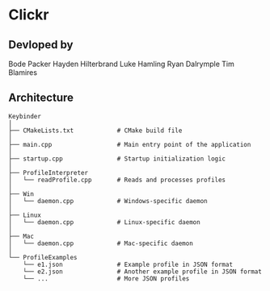 # Clickr

## Devloped by
Bode Packer
Hayden Hilterbrand
Luke Hamling
Ryan Dalrymple
Tim Blamires

## Architecture
```
Keybinder
│
├── CMakeLists.txt            # CMake build file
│
├── main.cpp                  # Main entry point of the application
│
├── startup.cpp               # Startup initialization logic
│
├── ProfileInterpreter
│   └── readProfile.cpp       # Reads and processes profiles
│
├── Win
│   └── daemon.cpp            # Windows-specific daemon
│
├── Linux
│   └── daemon.cpp            # Linux-specific daemon
│
├── Mac
│   └── daemon.cpp            # Mac-specific daemon
│
└── ProfileExamples
    └── e1.json               # Example profile in JSON format
    └── e2.json               # Another example profile in JSON format
    └── ...                   # More JSON profiles
```
